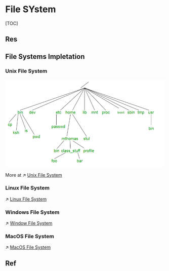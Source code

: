 # File SYstem

[TOC]



## Res

## File Systems Impletation
### Unix File System
![](../../../../../../Assets/Pics/Pasted%20image%2020230316140056.png)

More at ↗ [Unix File System](../../../../🥷🏼%20Operating%20System%20(Tech)/UNIX%20Family/📌%20UNIX%20Basics/Unix%20File%20System.md)


### Linux File System
↗ [Linux File System](../../../../🥷🏼%20Operating%20System%20(Tech)/Linux%20(UNIX%20Family)/📌%20Linux%20Basics/Linux%20File%20System.md)


### Windows File System
↗ [Window File System](../../../../🥷🏼%20Operating%20System%20(Tech)/Windows/Windows%20Basics/Window%20File%20System.md)


### MacOS File System
↗ [MacOS File System](../../../../🥷🏼%20Operating%20System%20(Tech)/Apple/MacOS%20(UNIX%20Family)/📌%20MacOS%20Basics/MacOS%20File%20System.md)


## Ref

